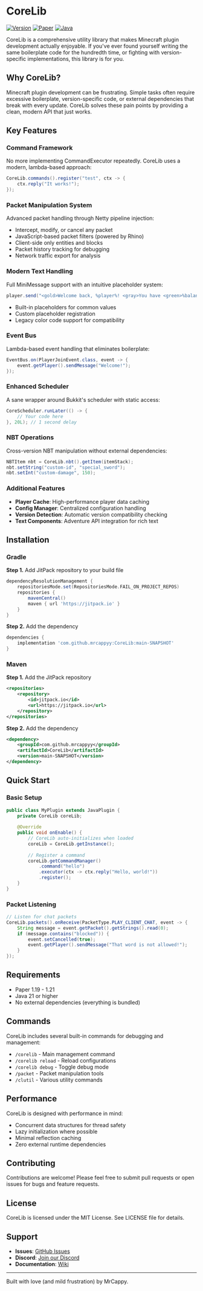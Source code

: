 # CoreLib

[![Version](https://img.shields.io/badge/MC%20Version-1.19--1.21-brightgreen)](https://github.com/mrcappyy/CoreLib)
[![Paper](https://img.shields.io/badge/Platform-Paper-blue)](https://papermc.io)
[![Java](https://img.shields.io/badge/Java-21-orange)](https://adoptium.net)

CoreLib is a comprehensive utility library that makes Minecraft plugin development actually enjoyable. If you've ever found yourself writing the same boilerplate code for the hundredth time, or fighting with version-specific implementations, this library is for you.

## Why CoreLib?

Minecraft plugin development can be frustrating. Simple tasks often require excessive boilerplate, version-specific code, or external dependencies that break with every update. CoreLib solves these pain points by providing a clean, modern API that just works.

## Key Features

### Command Framework
No more implementing CommandExecutor repeatedly. CoreLib uses a modern, lambda-based approach:
```java
CoreLib.commands().register("test", ctx -> {
    ctx.reply("It works!");
});
```

### Packet Manipulation System
Advanced packet handling through Netty pipeline injection:
- Intercept, modify, or cancel any packet
- JavaScript-based packet filters (powered by Rhino)
- Client-side only entities and blocks
- Packet history tracking for debugging
- Network traffic export for analysis

### Modern Text Handling
Full MiniMessage support with an intuitive placeholder system:
```java
player.send("<gold>Welcome back, %player%! <gray>You have <green>%balance%</green> coins.");
```
- Built-in placeholders for common values
- Custom placeholder registration
- Legacy color code support for compatibility

### Event Bus
Lambda-based event handling that eliminates boilerplate:
```java
EventBus.on(PlayerJoinEvent.class, event -> {
    event.getPlayer().sendMessage("Welcome!");
});
```

### Enhanced Scheduler
A sane wrapper around Bukkit's scheduler with static access:
```java
CoreScheduler.runLater(() -> {
    // Your code here
}, 20L); // 1 second delay
```

### NBT Operations
Cross-version NBT manipulation without external dependencies:
```java
NBTItem nbt = CoreLib.nbt().getItem(itemStack);
nbt.setString("custom-id", "special_sword");
nbt.setInt("custom-damage", 150);
```

### Additional Features
- **Player Cache**: High-performance player data caching
- **Config Manager**: Centralized configuration handling
- **Version Detection**: Automatic version compatibility checking
- **Text Components**: Adventure API integration for rich text

## Installation

### Gradle
**Step 1.** Add JitPack repository to your build file
```gradle
dependencyResolutionManagement {
    repositoriesMode.set(RepositoriesMode.FAIL_ON_PROJECT_REPOS)
    repositories {
        mavenCentral()
        maven { url 'https://jitpack.io' }
    }
}
```

**Step 2.** Add the dependency
```gradle
dependencies {
    implementation 'com.github.mrcappyy:CoreLib:main-SNAPSHOT'
}
```

### Maven
**Step 1.** Add the JitPack repository
```xml
<repositories>
    <repository>
        <id>jitpack.io</id>
        <url>https://jitpack.io</url>
    </repository>
</repositories>
```

**Step 2.** Add the dependency
```xml
<dependency>
    <groupId>com.github.mrcappyy</groupId>
    <artifactId>CoreLib</artifactId>
    <version>main-SNAPSHOT</version>
</dependency>
```

## Quick Start

### Basic Setup
```java
public class MyPlugin extends JavaPlugin {
    private CoreLib coreLib;
    
    @Override
    public void onEnable() {
        // CoreLib auto-initializes when loaded
        coreLib = CoreLib.getInstance();
        
        // Register a command
        coreLib.getCommandManager()
            .command("hello")
            .executor(ctx -> ctx.reply("Hello, world!"))
            .register();
    }
}
```

### Packet Listening
```java
// Listen for chat packets
CoreLib.packets().onReceive(PacketType.PLAY_CLIENT_CHAT, event -> {
    String message = event.getPacket().getStrings().read(0);
    if (message.contains("blocked")) {
        event.setCancelled(true);
        event.getPlayer().sendMessage("That word is not allowed!");
    }
});
```

## Requirements

- Paper 1.19 - 1.21
- Java 21 or higher
- No external dependencies (everything is bundled)

## Commands

CoreLib includes several built-in commands for debugging and management:

- `/corelib` - Main management command
- `/corelib reload` - Reload configurations
- `/corelib debug` - Toggle debug mode
- `/packet` - Packet manipulation tools
- `/clutil` - Various utility commands

## Performance

CoreLib is designed with performance in mind:
- Concurrent data structures for thread safety
- Lazy initialization where possible
- Minimal reflection caching
- Zero external runtime dependencies

## Contributing

Contributions are welcome! Please feel free to submit pull requests or open issues for bugs and feature requests.

## License

CoreLib is licensed under the MIT License. See LICENSE file for details.

## Support

- **Issues**: [GitHub Issues](https://github.com/mrcappyy/CoreLib/issues)
- **Discord**: [Join our Discord](https://discord.gg/corelib)
- **Documentation**: [Wiki](https://github.com/mrcappyy/CoreLib/wiki)

---

Built with love (and mild frustration) by MrCappy.
